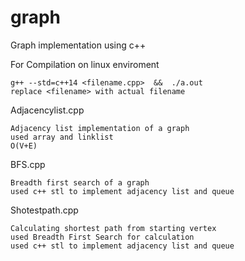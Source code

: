 # graph
Graph implementation using c++

For Compilation on linux enviroment

    g++ --std=c++14 <filename.cpp>  &&  ./a.out
    replace <filename> with actual filename

Adjacencylist.cpp
  
    Adjacency list implementation of a graph
    used array and linklist
    O(V+E)

BFS.cpp
  
    Breadth first search of a graph
    used c++ stl to implement adjacency list and queue

Shotestpath.cpp
  
    Calculating shortest path from starting vertex
    used Breadth First Search for calculation
    used c++ stl to implement adjacency list and queue
    


